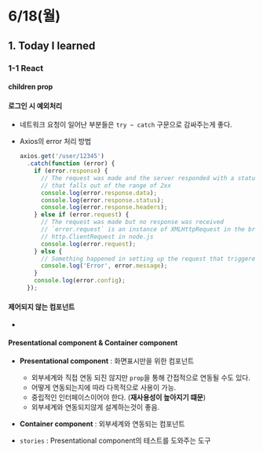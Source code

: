 # 6/18(월)

## 1. Today I learned

### 1-1 React

#### **children prop**

#### **로그인 시 예외처리**
- 네트워크 요청이 일어난 부분들은 `try ~ catch` 구문으로 감싸주는게 좋다.

- Axios의 error 처리 방법
  ```js
  axios.get('/user/12345')
    .catch(function (error) {
      if (error.response) {
        // The request was made and the server responded with a status code
        // that falls out of the range of 2xx
        console.log(error.response.data);
        console.log(error.response.status);
        console.log(error.response.headers);
      } else if (error.request) {
        // The request was made but no response was received
        // `error.request` is an instance of XMLHttpRequest in the browser and an instance of
        // http.ClientRequest in node.js
        console.log(error.request);
      } else {
        // Something happened in setting up the request that triggered an Error
        console.log('Error', error.message);
      }
      console.log(error.config);
    });
  ```

#### **제어되지 않는 컴포넌트**
- 

#### **Presentational component & Container component**
- **Presentational component** : 화면표시만을 위한 컴포넌트 
  - 외부세계와 직접 연동 되진 않지만 `prop`을 통해 간접적으로 연동될 수도 있다.
  - 어떻게 연동되는지에 따라 다목적으로 사용이 가능.
  - 중립적인 인터페이스이어야 한다. (**재사용성이 높아지기 떄문**)
  - 외부세계와 연동되지않게 설계하는것이 좋음.
- **Container component** : 외부세계와 연동되는 컴포넌트 

- `stories` : Presentational component의 테스트를 도와주는 도구